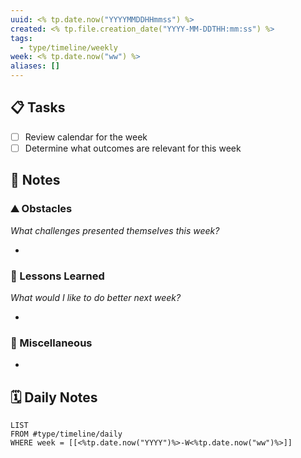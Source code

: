 ```yaml
---
uuid: <% tp.date.now("YYYYMMDDHHmmss") %>
created: <% tp.file.creation_date("YYYY-MM-DDTHH:mm:ss") %>
tags:
  - type/timeline/weekly
week: <% tp.date.now("ww") %>
aliases: []
---
```



## 📋 Tasks

- [ ] Review calendar for the week
- [ ] Determine what outcomes are relevant for this week

## 📝 Notes

### ⛰ Obstacles

_What challenges presented themselves this week?_

- 

### 🎒 Lessons Learned

_What would I like to do better next week?_

- 

### 📖 Miscellaneous

- 

## 🗓️ Daily Notes

```dataview
LIST
FROM #type/timeline/daily
WHERE week = [[<%tp.date.now("YYYY")%>-W<%tp.date.now("ww")%>]]
```
